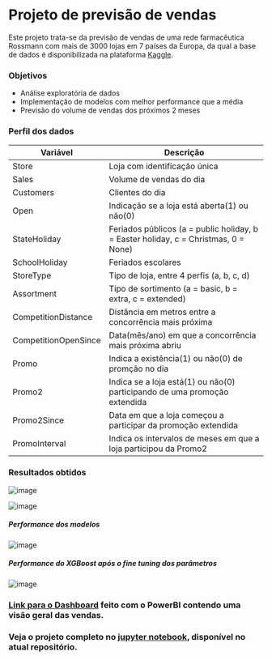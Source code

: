 # Projeto de previsão de vendas

Este projeto trata-se da previsão de vendas de uma rede farmacêutica Rossmann com mais de 3000 lojas em 7 países da Europa, da qual a base de dados é disponibilizada na plataforma [Kaggle](https://www.kaggle.com/competitions/rossmann-store-sales).

### Objetivos
- Análise exploratória de dados
- Implementação de modelos com melhor performance que a média
- Previsão do volume de vendas dos próximos 2 meses

### Perfil dos dados
|Variável|Descrição|
|-|-|
|Store|Loja com identificação única
|Sales|Volume de vendas do dia
|Customers|Clientes do dia
|Open|Indicação se a loja está aberta(1) ou não(0) 
|StateHoliday|Feriados públicos (a = public holiday, b = Easter holiday, c = Christmas, 0 = None)
|SchoolHoliday|Feriados escolares
|StoreType|Tipo de loja, entre 4 perfis (a, b, c, d)
|Assortment|Tipo de sortimento (a = basic, b = extra, c = extended)
|CompetitionDistance|Distância em metros entre a concorrência mais próxima
|CompetitionOpenSince|Data(mês/ano) em que a concorrência mais próxima abriu
|Promo|Indica a existência(1) ou não(0) de promção no dia
|Promo2|Indica se a loja está(1) ou não(0) participando de uma promoção extendida
|Promo2Since|Data em que a loja começou a participar da promoção extendida
|PromoInterval|Indica os intervalos de meses em que a loja participou da Promo2

### Resultados obtidos
![image](https://user-images.githubusercontent.com/84376824/219048648-54807712-0784-4800-b9c2-5ce480c5806e.png)

![image](https://user-images.githubusercontent.com/84376824/219047661-2f35f2b7-2fa7-45d7-afce-c3b2f03e897e.png)

##### Performance dos modelos
![image](https://user-images.githubusercontent.com/84376824/219047219-7656c89c-2be9-4631-9527-cb8b9e58e824.png)

##### Performance do XGBoost após o fine tuning dos parâmetros
![image](https://user-images.githubusercontent.com/84376824/219051588-d5722957-8879-4e17-8204-cffe9f5fbe2d.png)

### [Link para o Dashboard](https://app.powerbi.com/view?r=eyJrIjoiYzQ1ODdiYjgtYTIwNC00NDI3LTkwZWItZDFkNGEyYzgyMjhjIiwidCI6IjNjMGE4OTcxLTVkYmItNDJkNi05ZTBmLTUyM2IxZTcyN2Q2MSJ9) feito com o PowerBI contendo uma visão geral das vendas.

### Veja o projeto completo no [jupyter notebook](https://github.com/katsuyosh/dsprod/blob/main/notebooks/notebookCiclo_01.ipynb), disponível no atual repositório.
